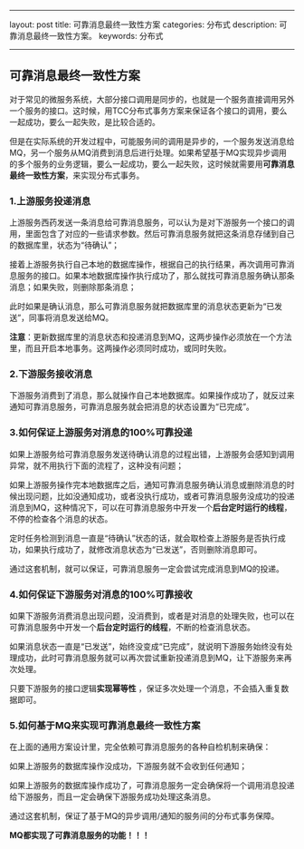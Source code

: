 ﻿---

layout: post
title: 可靠消息最终一致性方案
categories: 分布式
description: 可靠消息最终一致性方案。
keywords: 分布式

---

## 可靠消息最终一致性方案

对于常见的微服务系统，大部分接口调用是同步的，也就是一个服务直接调用另外一个服务的接口。这时候，用TCC分布式事务方案来保证各个接口的调用，要么一起成功，要么一起失败，是比较合适的。

但是在实际系统的开发过程中，可能服务间的调用是异步的，一个服务发送消息给MQ，另一个服务从MQ消费到消息后进行处理。如果希望基于MQ实现异步调用的多个服务的业务逻辑，要么一起成功，要么一起失败，这时候就需要用**可靠消息最终一致性方案**，来实现分布式事务。

### 1.上游服务投递消息

上游服务西药发送一条消息给可靠消息服务，可以认为是对下游服务一个接口的调用，里面包含了对应的一些请求参数。然后可靠消息服务就把这条消息存储到自己的数据库里，状态为“待确认”；

接着上游服务执行自己本地的数据库操作，根据自己的执行结果，再次调用可靠消息服务的接口。如果本地数据库操作执行成功了，那么就找可靠消息服务确认那条消息；如果失败，则删除那条消息；

此时如果是确认消息，那么可靠消息服务就把数据库里的消息状态更新为“已发送”，同事将消息发送给MQ。

**注意**：更新数据库里的消息状态和投递消息到MQ，这两步操作必须放在一个方法里，而且开启本地事务。这两操作必须同时成功，或同时失败。

### 2.下游服务接收消息

下游服务消费到了消息，那么就操作自己本地数据库。如果操作成功了，就反过来通知可靠消息服务，可靠消息服务就会把消息的状态设置为“已完成”。

### 3.如何保证上游服务对消息的100%可靠投递

如果上游服务给可靠消息服务发送待确认消息的过程出错，上游服务会感知到调用异常，就不用执行下面的流程了，这种没有问题；

如果上游服务操作完本地数据库之后，通知可靠消息服务确认消息或删除消息的时候出现问题，比如没通知成功，或者没执行成功，或者可靠消息服务没成功的投递消息到MQ，这种情况下，可以在可靠消息服务中开发一个**后台定时运行的线程**，不停的检查各个消息的状态。

定时任务检测到消息一直是“待确认”状态的话，就会取检查上游服务是否执行成功，如果执行成功了，就修改消息状态为“已发送”，否则删除消息即可。

通过这套机制，就可以保证，可靠消息服务一定会尝试完成消息到MQ的投递。

### 4.如何保证下游服务对消息的100%可靠接收

如果下游服务消费消息出现问题，没消费到，或者是对消息的处理失败，也可以在可靠消息服务中开发一个**后台定时运行的线程**，不断的检查消息状态。

如果消息状态一直是“已发送”，始终没变成“已完成”，就说明下游服务始终没有处理成功，此时可靠消息服务就可以再次尝试重新投递消息到MQ，让下游服务来再次处理。

只要下游服务的接口逻辑**实现幂等性** ，保证多次处理一个消息，不会插入重复数据即可。

### 5.如何基于MQ来实现可靠消息最终一致性方案

在上面的通用方案设计里，完全依赖可靠消息服务的各种自检机制来确保：

如果上游服务的数据库操作没成功，下游服务就不会收到任何通知；

如果上游服务的数据库操作成功了，可靠消息服务一定会确保将一个调用消息投递给下游服务，而且一定会确保下游服务成功处理这条消息。

通过这套机制，保证了基于MQ的异步调用/通知的服务间的分布式事务保障。

**MQ都实现了可靠消息服务的功能！！！** 
